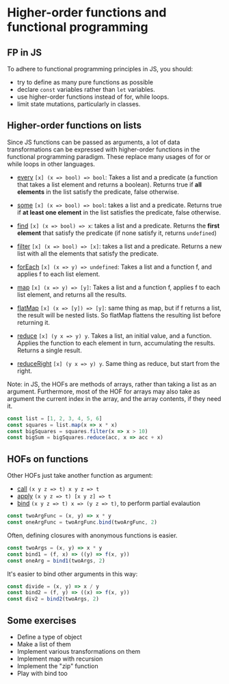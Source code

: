 
# Higher-order functions and functional programming

## FP in JS

To adhere to functional programming principles in JS, you should:
- try to define as many pure functions as possible
- declare `const` variables rather than `let` variables.
- use higher-order functions instead of for, while loops.
- limit state mutations, particularly in classes.

## Higher-order functions on lists
Since JS functions can be passed as arguments, a lot of data transformations can be expressed with higher-order functions in the functional programming paradigm. These replace many usages of for or while loops in other languages.

- [every](https://developer.mozilla.org/en-US/docs/Web/JavaScript/Reference/Global_Objects/Array/every) `[x] (x => bool) => bool`: Takes a list and a predicate (a function that takes a list element and returns a boolean). Returns true if **all elements** in the list satisfy the predicate, false otherwise.
- [some](https://developer.mozilla.org/en-US/docs/Web/JavaScript/Reference/Global_Objects/Array/some) `[x] (x => bool) => bool`: takes a list and a predicate. Returns true if **at least one element** in the list satisfies the predicate, false otherwise.
- [find](https://developer.mozilla.org/en-US/docs/Web/JavaScript/Reference/Global_Objects/Array/find) `[x] (x => bool) => x`: takes a list and a predicate. Returns the **first element** that satisfy the predicate (if none satisfy it, returns `undefined`)
- [filter](https://developer.mozilla.org/en-US/docs/Web/JavaScript/Reference/Global_Objects/Array/filter) `[x] (x => bool) => [x]`: takes a list and a predicate. Returns a new list with all the elements that satisfy the predicate.

- [forEach](https://developer.mozilla.org/en-US/docs/Web/JavaScript/Reference/Global_Objects/Array/forEach) `[x] (x => y) => undefined`: Takes a list and a function f, and applies f to each list element. 
- [map](https://developer.mozilla.org/en-US/docs/Web/JavaScript/Reference/Global_Objects/Array/map) `[x] (x => y) => [y]`: Takes a list and a function f, applies f to each list element, and returns all the results. 
- [flatMap](https://developer.mozilla.org/en-US/docs/Web/JavaScript/Reference/Global_Objects/Array/flatMap) `[x] (x => [y]) => [y]`: same thing as map, but if f returns a list, the result will be nested lists. So flatMap flattens the resulting list before returning it.
- [reduce](https://developer.mozilla.org/en-US/docs/Web/JavaScript/Reference/Global_Objects/Array/reduce) `[x] (y x => y) y`. Takes a list, an initial value, and a function. Applies the function to each element in turn, accumulating the results. Returns a single result.
- [reduceRight](https://developer.mozilla.org/en-US/docs/Web/JavaScript/Reference/Global_Objects/Array/reduceRight) `[x] (y x => y) y`. Same thing as reduce, but start from the right.

Note: in JS, the HOFs are methods of arrays, rather than taking a list as an argument. Furthermore, most of the HOF for arrays may also take as argument the current index in the array, and the array contents, if they need it.

```javascript
const list = [1, 2, 3, 4, 5, 6]
const squares = list.map(x => x * x)
const bigSquares = squares.filter(x => x > 10)
const bigSum = bigSquares.reduce(acc, x => acc + x)
```

## HOFs on functions

Other HOFs just take another function as argument:
- [call](https://developer.mozilla.org/en-US/docs/Web/JavaScript/Reference/Global_Objects/Function/call) `(x y z => t) x y z => t`
- [apply](https://developer.mozilla.org/en-US/docs/Web/JavaScript/Reference/Global_Objects/Function/apply) `(x y z => t) [x y z] => t`
- [bind](https://developer.mozilla.org/en-US/docs/Web/JavaScript/Reference/Global_Objects/Function/bind)  `(x y z => t) x => (y z => t)`, to perform partial evalaution

```javascript
const twoArgFunc = (x, y) => x * y
const oneArgFunc = twoArgFunc.bind(twoArgFunc, 2)
```

Often, defining closures with anonymous functions is easier. 
```javascript
const twoArgs = (x, y) => x * y
const bind1 = (f, x) => ((y) => f(x, y))
const oneArg = bind1(twoArgs, 2)
```

It's easier to bind other arguments in this way:
```javascript
const divide = (x, y) => x / y
const bind2 = (f, y) => ((x) => f(x, y))
const div2 = bind2(twoArgs, 2)
```

## Some exercises


- Define a type of object
- Make a list of them
- Implement various transformations on them
- Implement map with recursion
- Implement the "zip" function
- Play with bind too
